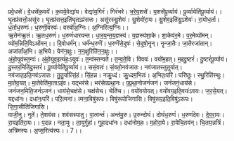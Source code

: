

  
प्रवे॒धसे॑। वे॒धसे॑क॒वये॑। क॒वये॒वेद्या॑य। वेद्या॑य॒गिरं॑। गिरं॑भरे। भ॒रे॒य॒शसे॑। य॒शसे॑पू॒र्व्याय॑। पू॒र्व्यायेति॑पू॒र्व्याय॑।। घृ॒तप्र॑सत्तो॒असु॑रः। घृ॒तप्र॑सत्त॒इति॑घृ॒तऽप्र॑सत्तः। असु॑रस्सु॒शेवः॑। सु॒शेवो॑रा॒यः। सु॒शेव॒इति॑सु॒ऽशेवः॑। रा॒योध॒र्ता। ध॒र्ताध॒रुणः॑। ध॒रुणॊ॒वस्वः॑। वस्वो॑अ॒ग्निः। अ॒ग्निरित्य॒ग्निः।।  
ऋ॒तेन॑ऋ॒तं। ऋ॒तध॒रुणं॑। ध॒रुणं॑धारयन्त। धा॒र॒य॒न्त॒य॒ज्ञस्य॑। य॒ज्ञस्य॑शा॒के। शा॒केप॑र॒मे। प॒र॒मेव्यो॑मन्। व्यो॑म॒न्निति॒विऽओ॑मन्।। दि॒वोधर्म॑न्। धर्म॑न्ध॒रुणॆ॑। ध॒रुणॆ॑से॒दुषः॑। से॒दुषो॒नॄन्। नॄन्जा॒तैः। जा॒तैरजा॑तान्। अजा॑ताँअ॒भि। अ॒भिये। येन॑न॒क्षुः। न॒न॒क्षुरिति॑न॒न॒क्षुः।।  
अं॒हो॒युव॑स्त॒न्वः॑। अं॒हो॒युव॒इत्यं॑हः॒ऽयुवः॑। त॒न्व॑स्तन्वते। त॒न्व॒ते॒वि। विवयः॑। वयो॑म॒हत्। म॒हद्दु॒ष्टरं॑। दु॒ष्टरं॑पू॒र्व्याय॑। दु॒स्तर॒मिति॑दु॒स्तरं॑। पू॒र्व्यायेति॑पू॒र्व्याय॑।। ससं॒वतः॑। सं॒वतो॒नव॑जातः। नव॑जातस्तुतुर्यात्। नव॑जात॒इति॒नव॑ऽजातः। तु॒तु॒र्यात्सिं॒हं। सिं॒हन्न। नक्रु॒ध्दं। क्रु॒ध्दम॒भितः॑। अ॒भितः॒परि॑। परि॑ष्ठुः। स्थु॒रिति॑स्थुः।  
मा॒तेव॒यत्। मा॒तेवेति॑मा॒ताऽइ॑व। यद्भर॑से। भर॑सेपप्रथा॒नः। प॒प्र॒था॒नोजनं॑जनं। जनं॑जनं॒धाय॑से। जनं॑जन॒मिति॒जनं॑ऽजनं। धाय॑से॒चक्ष॑से। चक्ष॑सेच। चेति॑च।। वयो॑वयोयत्। वयो॑वय॒इति॒वयः॑ऽवयः। ज॒र॒से॒यत्। यद्दधा॑नः। दधा॑नः॒परि॑। परि॒त्मना॑। त्मना॒विषु॑रूपः। विषु॑रूपोजिगासि। विषु॑रूप॒इति॒विषु॑ऽरूपः। जि॒गा॒सीति॑जिगासि।  
वाजी॒नु। नुते॑। ते॒शव॑सः। शव॑सस्पातु। पा॒त्वन्तं॑। अन्त॑मु॒रु। उ॒रुन्दोघं॑। दोघं॑ध॒रुणं॑। ध॒रुणं॑देवः। दे॒व॒रा॒यः। रा॒यइति॑रा॒यः।। प॒दन्न। नता॒युः। ता॒युर्गुहा॑। गुहा॒दधा॑नः। दधा॑नोम॒हः। म॒होरा॒ये। रा॒येचि॒तय॑न्। चि॒तय॒न्नत्रिं॑। अत्रि॑मस्पः। अ॒प्स॒रित्य॑स्पः।। 7।।  
